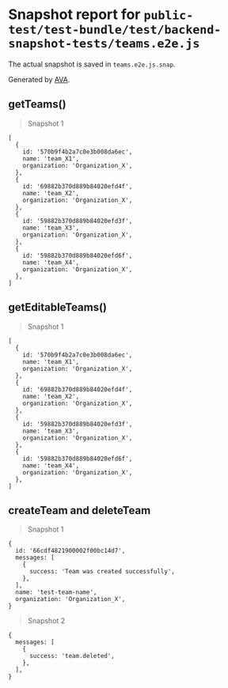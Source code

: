 # Snapshot report for `public-test/test-bundle/test/backend-snapshot-tests/teams.e2e.js`

The actual snapshot is saved in `teams.e2e.js.snap`.

Generated by [AVA](https://avajs.dev).

## getTeams()

> Snapshot 1

    [
      {
        id: '570b9f4b2a7c0e3b008da6ec',
        name: 'team_X1',
        organization: 'Organization_X',
      },
      {
        id: '69882b370d889b84020efd4f',
        name: 'team_X2',
        organization: 'Organization_X',
      },
      {
        id: '59882b370d889b84020efd3f',
        name: 'team_X3',
        organization: 'Organization_X',
      },
      {
        id: '59882b370d889b84020efd6f',
        name: 'team_X4',
        organization: 'Organization_X',
      },
    ]

## getEditableTeams()

> Snapshot 1

    [
      {
        id: '570b9f4b2a7c0e3b008da6ec',
        name: 'team_X1',
        organization: 'Organization_X',
      },
      {
        id: '69882b370d889b84020efd4f',
        name: 'team_X2',
        organization: 'Organization_X',
      },
      {
        id: '59882b370d889b84020efd3f',
        name: 'team_X3',
        organization: 'Organization_X',
      },
      {
        id: '59882b370d889b84020efd6f',
        name: 'team_X4',
        organization: 'Organization_X',
      },
    ]

## createTeam and deleteTeam

> Snapshot 1

    {
      id: '66cdf4821900002f00bc14d7',
      messages: [
        {
          success: 'Team was created successfully',
        },
      ],
      name: 'test-team-name',
      organization: 'Organization_X',
    }

> Snapshot 2

    {
      messages: [
        {
          success: 'team.deleted',
        },
      ],
    }
